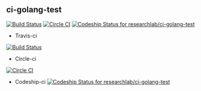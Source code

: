 ## ci-golang-test

[![Build Status](https://travis-ci.org/researchlab/ci-golang-test.svg?branch=master)](https://travis-ci.org/researchlab/ci-golang-test)
[![Circle CI](https://circleci.com/gh/researchlab/ci-golang-test.svg?style=svg)](https://circleci.com/gh/researchlab/ci-golang-test)
[ ![Codeship Status for researchlab/ci-golang-test](https://codeship.com/projects/dd631120-f8b1-0133-202a-32ce2850a587/status?branch=master)](https://codeship.com/projects/150972)
* Travis-ci 

[![Build Status](https://travis-ci.org/researchlab/ci-golang-test.svg?branch=master)](https://travis-ci.org/researchlab/ci-golang-test)

* Circle-ci

[![Circle CI](https://circleci.com/gh/researchlab/ci-golang-test.svg?style=svg)](https://circleci.com/gh/researchlab/ci-golang-test)

* Codeship-ci
[ ![Codeship Status for researchlab/ci-golang-test](https://codeship.com/projects/dd631120-f8b1-0133-202a-32ce2850a587/status?branch=master)](https://codeship.com/projects/150972)
